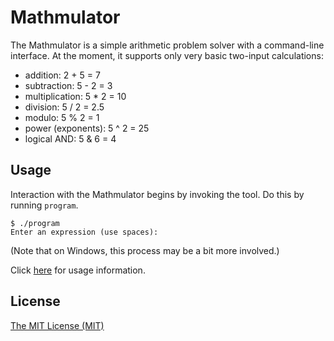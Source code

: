 Mathmulator
===========

The Mathmulator is a simple arithmetic problem solver with a
command-line interface.  At the moment, it supports only very basic
two-input calculations:

* addition: 2 + 5 = 7
* subtraction: 5 - 2 = 3
* multiplication: 5 * 2 = 10
* division: 5 / 2 = 2.5
* modulo: 5 % 2 = 1
* power (exponents): 5 ^ 2 = 25
* logical AND: 5 & 6 = 4

Usage
-----

Interaction with the Mathmulator begins by invoking the tool.  Do this
by running `program`.

```
$ ./program
Enter an expression (use spaces): 
```

(Note that on Windows, this process may be a bit more involved.)

Click [here](/ctf/code/git/projects.testproject/scm.Pull_Request_Test/file/USAGE.md) for usage information.

License
-------

[The MIT License (MIT)](/ctf/code/git/projects.testproject/scm.Pull_Request_Test/file/LICENSE)
